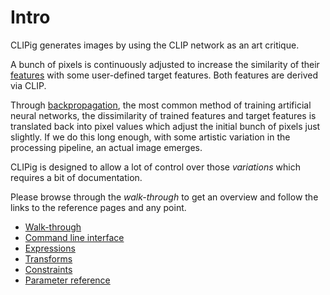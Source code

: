 # Intro

CLIPig generates images by using the CLIP network as an art critique. 

A bunch of pixels is continuously adjusted to increase the 
similarity of their [features](reference.md#targetsfeatures) with some user-defined
target features. Both features are derived via CLIP.

Through [backpropagation](https://en.wikipedia.org/wiki/Backpropagation),
the most common method of training artificial neural networks, the
dissimilarity of trained features and target features is 
translated back into pixel values which adjust the initial bunch of pixels
just slightly. If we do this long enough, with some
artistic variation in the processing pipeline, an actual image emerges.  

CLIPig is designed to allow a lot of control over those *variations* 
which requires a bit of documentation.

Please browse through the *walk-through* to get an overview and follow 
the links to the reference pages and any point.

- [Walk-through](walkthrough.md)
- [Command line interface](cli.md)
- [Expressions](expressions.md)
- [Transforms](transforms.md)
- [Constraints](constraints.md)
- [Parameter reference](reference.md)
